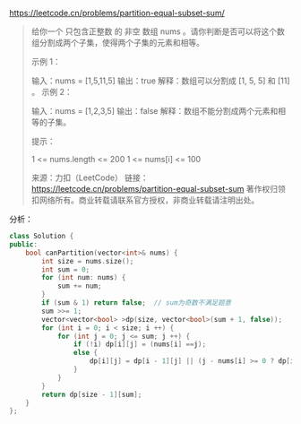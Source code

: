 https://leetcode.cn/problems/partition-equal-subset-sum/

> 给你一个 只包含正整数 的 非空 数组 nums 。请你判断是否可以将这个数组分割成两个子集，使得两个子集的元素和相等。
>
>  
>
> 示例 1：
>
> 输入：nums = [1,5,11,5]
> 输出：true
> 解释：数组可以分割成 [1, 5, 5] 和 [11] 。
> 示例 2：
>
> 输入：nums = [1,2,3,5]
> 输出：false
> 解释：数组不能分割成两个元素和相等的子集。
>
>
> 提示：
>
> 1 <= nums.length <= 200
> 1 <= nums[i] <= 100
>
> 来源：力扣（LeetCode）
> 链接：https://leetcode.cn/problems/partition-equal-subset-sum
> 著作权归领扣网络所有。商业转载请联系官方授权，非商业转载请注明出处。

分析：

```c++
class Solution {
public:
    bool canPartition(vector<int>& nums) {
        int size = nums.size();
        int sum = 0;
        for (int num: nums) {
            sum += num;
        }
        if (sum & 1) return false;  // sum为奇数不满足题意
        sum >>= 1;
        vector<vector<bool> >dp(size, vector<bool>(sum + 1, false));
        for (int i = 0; i < size; i ++) {
            for (int j = 0; j <= sum; j ++) {
                if (!i) dp[i][j] = (nums[i] ==j);
                else {
                    dp[i][j] = dp[i - 1][j] || (j - nums[i] >= 0 ? dp[i - 1][j - nums[i]] : false);
                }
            }
        }
        return dp[size - 1][sum];
    }
};
```

